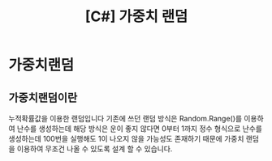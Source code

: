﻿---
layout: single
title: "[C#] 가중치 랜덤"
categories: Programming
tag: [C#]
author_profile: false
---

# 가중치랜덤

## 가중치랜덤이란

누적확률값을 이용한 랜덤입니다
기존에 쓰던 랜덤 방식은 Random.Range()를 이용하여 난수를 생성하는데 해당 방식은 운이 좋지 않다면 0부터 1까지 정수 형식으로 난수를 생성하는데 100번을 실행해도 1이 나오지 않을 가능성도 존재하기 때문에 가중치 랜덤을 이용하여 무조건 나올 수 있도록 설계 할 수 있습니다.


